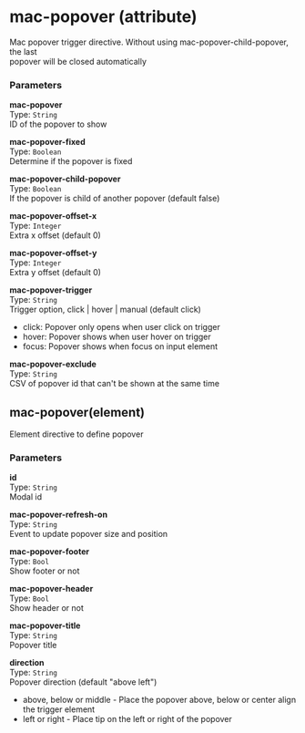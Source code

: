 
mac-popover (attribute)
===
Mac popover trigger directive. Without using mac-popover-child-popover, the last  
popover will be closed automatically  
  
  
### Parameters
**mac-popover**  
Type: `String`  
ID of the popover to show  
  
**mac-popover-fixed**  
Type: `Boolean`  
Determine if the popover is fixed  
  
**mac-popover-child-popover**  
Type: `Boolean`  
If the popover is child of another popover (default false)  
  
**mac-popover-offset-x**  
Type: `Integer`  
Extra x offset (default 0)  
  
**mac-popover-offset-y**  
Type: `Integer`  
Extra y offset (default 0)  
  
**mac-popover-trigger**  
Type: `String`  
Trigger option, click | hover | manual (default click)  
- click: Popover only opens when user click on trigger  
- hover: Popover shows when user hover on trigger  
- focus: Popover shows when focus on input element  
  
**mac-popover-exclude**  
Type: `String`  
CSV of popover id that can't be shown at the same time  
  


mac-popover(element)
---

Element directive to define popover  
  
### Parameters
**id**  
Type: `String`  
Modal id  
  
**mac-popover-refresh-on**  
Type: `String`  
Event to update popover size and position  
  
**mac-popover-footer**  
Type: `Bool`  
Show footer or not  
  
**mac-popover-header**  
Type: `Bool`  
Show header or not  
  
**mac-popover-title**  
Type: `String`  
Popover title  
  
**direction**  
Type: `String`  
Popover direction (default "above left")  
- above, below or middle - Place the popover above, below or center align the trigger element  
- left or right  - Place tip on the left or right of the popover  
  

